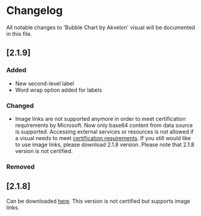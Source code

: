 # Changelog
All notable changes to 'Bubble Chart by Akvelon' visual will be documented in this file.



## [2.1.9]
### Added
- New second-level label
- Word wrap option added for labels

### Changed
- Image links are not supported anymore in order to meet certification requirements by Microsoft. Now only base64 content from data source is supported. Accessing external services or resources is not allowed if a visual needs to meet [certification requirements](https://docs.microsoft.com/en-us/power-bi/developer/visuals/power-bi-custom-visuals-certified). If you still would like to use image links, please download 2.1.8 version. Please note that 2.1.8 version is not certified.

### Removed


## [2.1.8]
Can be downloaded [here](https://github.com/akvelon/PowerBI-Bubble-Chart/blob/main/assets/bubbleChart%202.1.8_uncertified.pbiviz?raw=true). This version is not certified but supports image links.
